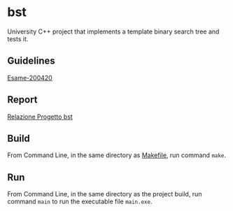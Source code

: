 # bst
University C++ project that implements a template binary search tree and tests it.

## Guidelines
[Esame-200420](Esame-200420.pdf)

## Report
[Relazione Progetto bst](bst/Relazione%20Progetto%20bst.docx)

## Build
From Command Line, in the same directory as [Makefile](bst/Makefile), run command `make`.

## Run
From Command Line, in the same directory as the project build, run command `main` to run the executable file `main.exe`.
